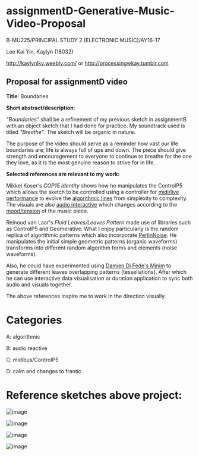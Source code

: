 # assignmentD-Generative-Music-Video-Proposal

B-MU225/PRINCIPAL STUDY 2 (ELECTRONIC MUSIC)/AY16-17

Lee Kai Yin, Kaylyn (18032)

http://kaylynlky.weebly.com/ or http://processingwkay.tumblr.com

## Proposal for assignmentD video

<b>Title</b>: Boundaries

<b>Short abstract/description</b>:

<i>"Boundaries"</i> shall be a refinement of my previous sketch in assignmentB with an object sketch that I had done for practice. My soundtrack used is titled <i>"Breathe"</i>. The sketch will be organic in nature.

The purpose of the video should serve as a reminder how vast our life boundaries are; life is always full of ups and down. The piece should give strength and encouragement to everyone to continue to breathe for the one they love, as it is the most genuine reason to strive for in life.

<b>Selected references are relevant to my work:</b>

Mikkel Koser's <i>COP15 Identity</i> shows how he manipulates the ControlP5 which allows the sketch to be controlled using a controller for <u>midi/live performance</u> to evolve the <u>algorithmic lines</u> from simplexity to complexity. The visuals are also <u>audio interactive</u> which changes according to the <u>mood/tension</u> of the music piece.

Reinoud van Laar's <i>Fluid Leaves/Leaves Pattern</i> made use of libraries such as ControlP5 and Geomerative. What I enjoy particularly is the random replica of </u>algorithmic patterns</u> which also incorporate <u>PerlinNoise</u>. He manipulates the initial simple geometric patterns (organic waveforms) transforms into different random algorithm forms and elements (noise waveforms).

Also, he could have experimented using <u>Damien Di Fede's Minim</u> to generate different leaves overlapping patterns (tessellations). After which he can use interactive data visualisation or duration application to sync both audio and visuals together.

The above references inspire me to work in the direction visually.

# Categories
A: algorithmic

B: audio reactive

C: midibus/ControlP5

D: calm and changes to frantic

# Reference sketches above project:

![image](https://68.media.tumblr.com/b812f3ad5e3f1789b84e8a305afafbf6/tumblr_omprhpksxw1w2lqcbo1_1280.png)

![image](https://68.media.tumblr.com/ce7b9845f2a67ba620d3377174394699/tumblr_omprhpksxw1w2lqcbo2_1280.png)

![image](https://68.media.tumblr.com/b68cc5334d5aaca57ceea48a4087c7a9/tumblr_omprhpksxw1w2lqcbo3_1280.png)

![image](https://68.media.tumblr.com/ed88796575c26feed9eb62f3483dd490/tumblr_omprhpksxw1w2lqcbo4_1280.png)
